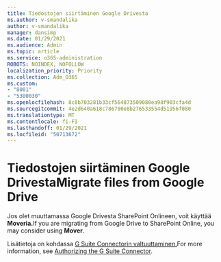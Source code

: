 ```yaml
---
title: Tiedostojen siirtäminen Google Drivesta
ms.author: v-smandalika
author: v-smandalika
manager: dansimp
ms.date: 01/29/2021
ms.audience: Admin
ms.topic: article
ms.service: o365-administration
ROBOTS: NOINDEX, NOFOLLOW
localization_priority: Priority
ms.collection: Adm_O365
ms.custom:
- "8001"
- "5300030"
ms.openlocfilehash: 8c8b703281b33cf564873509080ea98f903cfa4d
ms.sourcegitcommit: 4e2d640a618c786700e8b276533554d51956f080
ms.translationtype: MT
ms.contentlocale: fi-FI
ms.lasthandoff: 01/29/2021
ms.locfileid: "50713672"
---
```

# <a name="migrate-files-from-google-drive"></a><span data-ttu-id="c5236-102">Tiedostojen siirtäminen Google Drivesta</span><span class="sxs-lookup"><span data-stu-id="c5236-102">Migrate files from Google Drive</span></span>

<span data-ttu-id="c5236-103">Jos olet muuttamassa Google Drivesta SharePoint Onlineen, voit käyttää **Moveria.**</span><span class="sxs-lookup"><span data-stu-id="c5236-103">If you are migrating from Google Drive to SharePoint Online, you may consider using **Mover**.</span></span>

<span data-ttu-id="c5236-104">Lisätietoja on kohdassa [G Suite Connectorin valtuuttaminen.](https://docs.microsoft.com/sharepointmigration/mover-gsuite)</span><span class="sxs-lookup"><span data-stu-id="c5236-104">For more information, see [Authorizing the G Suite Connector](https://docs.microsoft.com/sharepointmigration/mover-gsuite).</span></span>
